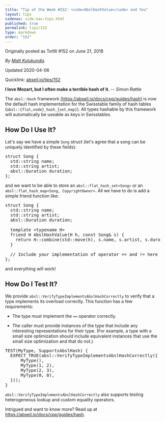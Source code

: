 ```yaml
---
title: "Tip of the Week #152: <code>AbslHashValue</code> and You"
layout: tips
sidenav: side-nav-tips.html
published: true
permalink: tips/152
type: markdown
order: "152"
---
```


Originally posted as TotW #152 on June 21, 2018

*By [Matt Kulukundis](mailto:kfm@google.com)*

Updated 2020-04-06

Quicklink: [abseil.io/tips/152](https://abseil.io/tips/152)


**I love Mozart, but I often make a terrible hash of it.** -- *Simon Rattle*

The `absl::Hash` framework [https://abseil.io/docs/cpp/guides/hash] is now the
default hash implementation for the Swisstable family of hash tables
(`absl::{flat,node}_hash_{set,map}`). All types hashable by this framework will
automatically be useable as keys in Swisstables.

## How Do I Use It?

Let's say we have a simple `Song` struct (let's agree that a song can be
uniquely identified by these fields):

<pre class="prettyprint lang-cpp code">
struct Song {
  std::string name;
  std::string artist;
  absl::Duration duration;
};
</pre>

and we want to be able to store an `absl::flat_hash_set<Song>` or an
`absl::flat_hash_map<Song, CopyrightOwner>`. All we have to do is add a simple
friend function like:

<pre class="prettyprint lang-cpp code">
struct Song {
  std::string name;
  std::string artist;
  absl::Duration duration;

  template &lt;typename H&gt;
  friend H AbslHashValue(H h, const Song& s) {
    return H::combine(std::move(h), s.name, s.artist, s.duration);
  }

  // Include your implementation of operator == and != here
};
</pre>

and everything will work!

## How Do I Test It?

We provide `absl::VerifyTypeImplementsAbslHashCorrectly` to verify that a type
implements its overload correctly. This function has a few requirements:

*   The type must implement the `==` operator correctly.

*   The caller must provide instances of the type that include any interesting
    representations for their type. (For example, a type with a small size
    optimization should include equivalent instances that use the small size
    optimization and that do not.)

<pre class="prettyprint lang-cpp code">
TEST(MyType, SupportsAbslHash) {
  EXPECT_TRUE(absl::VerifyTypeImplementsAbslHashCorrectly({
      MyType(),
      MyType(1, 2),
      MyType(2, 3),
      MyType(0, 0),
  }));
}
</pre>

`absl::VerifyTypeImplementsAbslHashCorrectly` also supports testing heterogeneous
lookup and custom equality operators.

Intrigued and want to know more? Read up at
https://abseil.io/docs/cpp/guides/hash.
